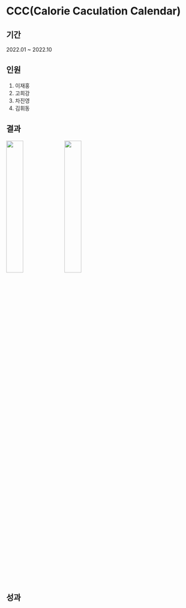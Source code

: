 # CCC(Calorie Caculation Calendar)

## 기간
2022.01 ~ 2022.10

## 인원
1. 이재홍
2. 고희강
3. 차진영
4. 김휘동

## 결과
<div align="center>
<img src="https://github.com/jaehong9809/2022-cap-ccp/assets/83408593/7413be43-399f-4dfc-90cb-714d8b7c395f" width="30%">
<img src="https://github.com/jaehong9809/2022-cap-ccp/assets/83408593/4526e1ba-e0e9-4ce6-aff1-8fced4dc352a" width="30%">
<img src="https://github.com/jaehong9809/2022-cap-ccp/assets/83408593/4def73e4-3e40-4ce9-a709-8f5b127e7682" width="30%">
</div>

## 성과
<div align="center>
<img src="https://github.com/jaehong9809/2022-cap-ccp/assets/83408593/07c2f035-36c0-46fa-a1ec-cc3393c8d226" width="70%">
</div>

